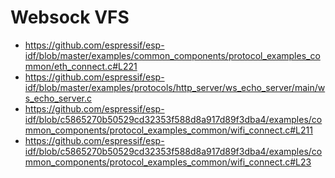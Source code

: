 # Websock VFS


* https://github.com/espressif/esp-idf/blob/master/examples/common_components/protocol_examples_common/eth_connect.c#L221
* https://github.com/espressif/esp-idf/blob/master/examples/protocols/http_server/ws_echo_server/main/ws_echo_server.c
* https://github.com/espressif/esp-idf/blob/c5865270b50529cd32353f588d8a917d89f3dba4/examples/common_components/protocol_examples_common/wifi_connect.c#L211
* https://github.com/espressif/esp-idf/blob/c5865270b50529cd32353f588d8a917d89f3dba4/examples/common_components/protocol_examples_common/wifi_connect.c#L23